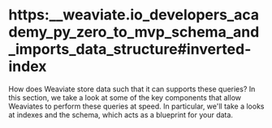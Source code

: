 # https:\_\_weaviate.io_developers_academy_py_zero_to_mvp_schema_and_imports_data_structure#inverted-index

How does Weaviate store data such that it can supports these queries? In this section, we take a look at some of the key components that allow Weaviates to perform these queries at speed. In particular, we'll take a looks at indexes and the schema, which acts as a blueprint for your data.
